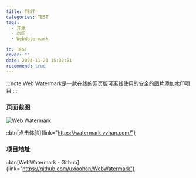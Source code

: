 ```yaml
---
title: TEST
categories: TEST
tags:
  - 开源
  - 水印
  - WebWatermark

id: TEST
cover: ""
date: 2024-11-21 15:32:51
recommend: true
---
```


:::note
Web Watermark是一款在线的网页版可离线使用的安全的图片添加水印项目
:::

### 页面截图

![Web Watermark](https://i0.wp.com/uxiaohan.github.io/v2/2024/11/1732174890.webp)

::btn[点击体验]{link="https://watermark.vvhan.com/"}

### 项目地址

::btn[WebWatermark - Github]{link="https://github.com/uxiaohan/WebWatermark"}
